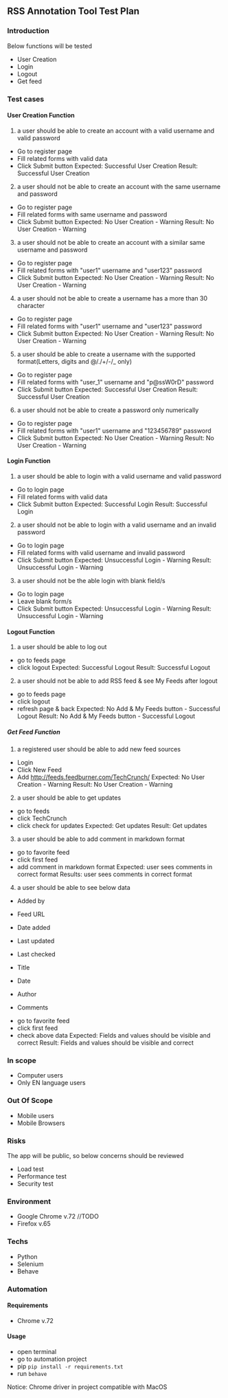 ## RSS Annotation Tool Test Plan

### Introduction 

Below functions will be tested
* User Creation
* Login
* Logout
* Get feed

### Test cases

#### User Creation Function

1. a user should be able to create an account with a valid username and valid password 
- Go to register page
- Fill related forms with valid data
- Click Submit button
Expected: Successful User Creation
Result: Successful User Creation

2. a user should not be able to create an account with the same username and password 
- Go to register page
- Fill related forms with same username and password
- Click Submit button
Expected: No User Creation - Warning
Result: No User Creation - Warning

3. a user should not be able to create an account with a similar same username and password 
- Go to register page
- Fill related forms with "user1" username and "user123" password
- Click Submit button
Expected: No User Creation - Warning
Result: No User Creation - Warning

4. a user should not be able to create a username has a more than 30 character
- Go to register page
- Fill related forms with "user1" username and "user123" password
- Click Submit button
Expected: No User Creation - Warning
Result: No User Creation - Warning

5. a user should be able to create a username with the supported format(Letters, digits and @/./+/-/_ only)
- Go to register page
- Fill related forms with "user_1" username and "p@ssW0rD" password
- Click Submit button
Expected: Successful User Creation
Result: Successful User Creation

6. a user should not be able to create a password only numerically
- Go to register page
- Fill related forms with "user1" username and "123456789" password
- Click Submit button
Expected: No User Creation - Warning
Result: No User Creation - Warning

#### Login Function 

1. a user should be able to login with a valid username and valid password 
- Go to login page
- Fill related forms with valid data
- Click Submit button
Expected: Successful Login
Result: Successful Login

2. a user should not be able to login with a valid username and an invalid password
- Go to login page
- Fill related forms with valid username and invalid password
- Click Submit button
Expected: Unsuccessful Login - Warning
Result: Unsuccessful Login - Warning

3. a user should not be the able login with blank field/s
- Go to login page
- Leave blank form/s
- Click Submit button
Expected: Unsuccessful Login - Warning
Result: Unsuccessful Login - Warning


#### Logout Function

1. a user should be able to log out
- go to feeds page
- click logout
Expected: Successful Logout
Result: Successful Logout

2. a user should not be able to add RSS feed & see My Feeds after logout
- go to feeds page
- click logout
- refresh page & back
Expected: No Add & My Feeds button - Successful Logout
Result: No Add & My Feeds button - Successful Logout

##### Get Feed Function

1. a registered user should be able to add new feed sources
- Login 
- Click New Feed 
- Add http://feeds.feedburner.com/TechCrunch/
Expected: No User Creation - Warning
Result: No User Creation - Warning

2. a user should be able to get updates
- go to feeds
- click TechCrunch 
- click check for updates
Expected: Get updates
Result: Get updates

3. a user should be able to add comment in markdown format
- go to favorite feed
- click first feed
- add comment in markdown format
Expected: user sees comments in correct format
Results: user sees comments in correct format

4. a user should be able to see below data 
* Added by
* Feed URL
* Date added
* Last updated
* Last checked

* Title
* Date
* Author
* Comments

- go to favorite feed
- click first feed
- check above data
Expected: Fields and values should be visible and correct
Result: Fields and values should be visible and correct

### In scope
* Computer users
* Only EN language users

### Out Of Scope
* Mobile users
* Mobile Browsers

### Risks
The app will be public, so below concerns should be reviewed 
* Load test
* Performance test
* Security test

### Environment
* Google Chrome v.72 
//TODO 
* Firefox v.65

### Techs
* Python 
* Selenium 
* Behave

### Automation

#### Requirements
* Chrome v.72 

#### Usage
* open terminal 
* go to automation project
* pip ```pip install -r requirements.txt```
* run ```behave```

Notice: Chrome driver in project compatible with MacOS